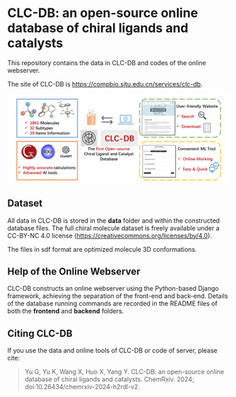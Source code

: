 # CLC-DB: an open-source online database of chiral ligands and catalysts

This repository contains the data in CLC-DB and codes of the online webserver.

The site of CLC-DB is https://compbio.sjtu.edu.cn/services/clc-db.

![fig0](fig0.png)

## Dataset

All data in CLC-DB is stored in the **data** folder and within the constructed database files. The full chiral molecule dataset is freely available under a CC-BY-NC 4.0 license (https://creativecommons.org/licenses/by/4.0).

The files in sdf format are optimized molecule 3D conformations.

## Help of the Online Webserver

CLC-DB constructs an online webserver using the Python-based Django framework, achieving the separation of the front-end and back-end. Details of the database running commands are recorded in the README files of both the **frontend** and **backend** folders.

## Citing CLC-DB

If you use the data and online tools of CLC-DB or code of server, please cite:

> Yu G, Yu K, Wang X, Huo X, Yang Y. CLC-DB: an open-source online database of chiral ligands and catalysts. ChemRxiv. 2024; doi:10.26434/chemrxiv-2024-h2rdl-v2.

